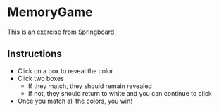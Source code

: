 # MemoryGame
This is an exercise from Springboard.

## Instructions
- Click on a box to reveal the color
- Click two boxes
  - If they match, they should remain revealed
  - If not, they should return to white and you can continue to click
 - Once you match all the colors, you win!
